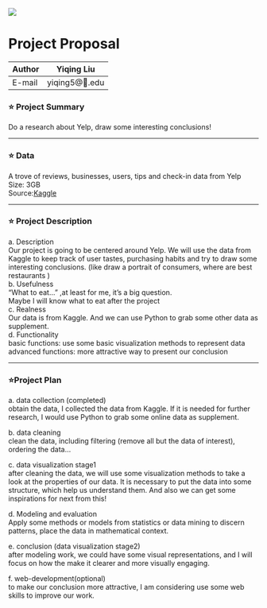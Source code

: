 ![](https://ws1.sinaimg.cn/large/006tNbRwly1fvh59oez3dj304t04uaap.jpg)
# Project Proposal

|Author|Yiqing Liu|
|---|---
|E-mail|yiqing5@:corn:.edu

### :star: Project Summary
Do a research about Yelp, draw some interesting conclusions!  
****
### :star: Data
A trove of reviews, businesses, users, tips and check-in data from Yelp  
Size: 3GB  
Source:[Kaggle](https://www.kaggle.com/yelp-dataset/yelp-dataset "Yelp dataset from Kaggle")
****
### :star: Project Description
a.	Description  
Our project is going to be centered around Yelp. We will use the data from Kaggle to keep track of user tastes, purchasing habits and try to draw some interesting conclusions. (like draw a portrait of consumers, where are best restaurants )  
b.	Usefulness  
“What to eat…” ,at least for me, it’s a big question.   
Maybe I will know what to eat after the project  
c.	Realness  
Our data is from Kaggle. And we can use Python to grab some other data as supplement.  
d.	Functionality  
basic functions: use some basic visualization methods to represent data  
advanced functions: more attractive way to present our conclusion  
****
### :star:Project Plan
a.	data collection (completed)  
obtain the data, I collected the data from Kaggle. If it is needed for further research, I would use Python to grab some online data as supplement.  

b.	data cleaning  
clean the data, including filtering (remove all but the data of interest), ordering the data…  

c.	data visualization stage1  
after cleaning the data, we will use some visualization methods to take a look at the properties of our data. It is necessary to put the data into some structure, which help us understand them. And also we can get some inspirations for next from this!  

d.	Modeling and evaluation  
Apply some methods or models from statistics or data mining to discern patterns, place the data in mathematical context.  

e.	conclusion (data visualization stage2)  
after modeling work, we could have some visual representations, and I will focus on how the make it clearer and more visually engaging.  

f.	web-development(optional)  
to make our conclusion more attractive, I am considering use some web skills to improve our work.  


